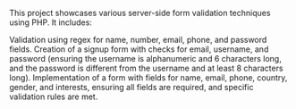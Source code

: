 This project showcases various server-side form validation techniques using PHP. It includes:

Validation using regex for name, number, email, phone, and password fields.
Creation of a signup form with checks for email, username, and password (ensuring the username is alphanumeric and 6 characters long, and the password is different from the username and at least 8 characters long).
Implementation of a form with fields for name, email, phone, country, gender, and interests, ensuring all fields are required, and specific validation rules are met.
